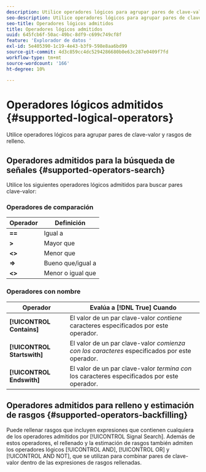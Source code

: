 ```yaml
---
description: Utilice operadores lógicos para agrupar pares de clave-valor y rasgos de relleno.
seo-description: Utilice operadores lógicos para agrupar pares de clave-valor y rasgos de relleno.
seo-title: Operadores lógicos admitidos
title: Operadores lógicos admitidos
uuid: 645fcb6f-50ac-49bc-8df9-c699c749cf8f
feature: 'Explorador de datos '
exl-id: 5e405390-1c19-4e43-b3f9-598e8aa6bd99
source-git-commit: 4d3c859cc4dc5294286680b0e63c287e0409f7fd
workflow-type: tm+mt
source-wordcount: '166'
ht-degree: 10%

---
```


# Operadores lógicos admitidos {#supported-logical-operators}

Utilice operadores lógicos para agrupar pares de clave-valor y rasgos de relleno.

## Operadores admitidos para la búsqueda de señales {#supported-operators-search}

Utilice los siguientes operadores lógicos admitidos para buscar pares clave-valor:

### Operadores de comparación

| Operador | Definición |
|---|---|
| **==** | Igual a |
| **>** | Mayor que |
| **&lt;>** | Menor que |
| **=>** | Bueno que/igual a |
| **&lt;>** | Menor o igual que |

### Operadores con nombre

| Operador | Evalúa a [!DNL True] Cuando |
|---|---|
| **[!UICONTROL Contains]** | El valor de un par clave-valor *contiene* caracteres especificados por este operador. |
| **[!UICONTROL Startswith]** | El valor de un par clave-valor *comienza con los caracteres* especificados por este operador. |
| **[!UICONTROL Endswith]** | El valor de un par clave-valor *termina con* los caracteres especificados por este operador. |

## Operadores admitidos para relleno y estimación de rasgos {#supported-operators-backfilling}

Puede rellenar rasgos que incluyen expresiones que contienen cualquiera de los operadores admitidos por [!UICONTROL Signal Search]. Además de estos operadores, el rellenado y la estimación de rasgos también admiten los operadores lógicos [!UICONTROL AND], [!UICONTROL OR] y [!UICONTROL AND NOT], que se utilizan para combinar pares de clave-valor dentro de las expresiones de rasgos rellenadas.
